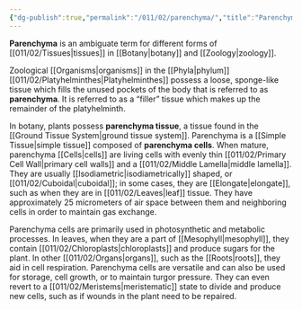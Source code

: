 ```yaml
---
{"dg-publish":true,"permalink":"/011/02/parenchyma/","title":"Parenchyma","tags":["BIOL412","BIOL422"],"noteIcon":"1","created":"2024-09-26T13:45:04.111-07:00","updated":"2024-09-26T15:22:26.516-07:00"}
---
```


**Parenchyma** is an ambiguate term for different forms of [[011/02/Tissues\|tissues]] in [[Botany\|botany]] and [[Zoology\|zoology]].

Zoological [[Organisms\|organisms]] in the [[Phyla\|phylum]] [[011/02/Platyhelminthes\|Platyhelminthes]] possess a loose, sponge-like tissue which fills the unused pockets of the body that is referred to as **parenchyma**. It is referred to as a “filler” tissue which makes up the remainder of the platyhelminth.

In botany, plants possess **parenchyma tissue**, a tissue found in the [[Ground Tissue System\|ground tissue system]].  Parenchyma is a [[Simple Tissue\|simple tissue]] composed of **parenchyma cells**. When mature, parenchyma [[Cells\|cells]] are living cells with evenly thin [[011/02/Primary Cell Wall\|primary cell walls]] and a [[011/02/Middle Lamella\|middle lamella]]. They are usually [[Isodiametric\|isodiametrically]] shaped, or [[011/02/Cuboidal\|cuboidal]]; in some cases, they are [[Elongate\|elongate]], such as when they are in [[011/02/Leaves\|leaf]] tissue. They have approximately 25 micrometers of air space between them and neighboring cells in order to maintain gas exchange.

Parenchyma cells are primarily used in photosynthetic and metabolic processes. In leaves, when they are a part of [[Mesophyll\|mesophyll]], they contain [[011/02/Chloroplasts\|chloroplasts]] and produce sugars for the plant. In other [[011/02/Organs\|organs]], such as the [[Roots\|roots]], they aid in cell respiration. Parenchyma cells are versatile and can also be used for storage, cell growth, or to maintain turgor pressure. They can even revert to a [[011/02/Meristems\|meristematic]] state to divide and produce new cells, such as if wounds in the plant need to be repaired.